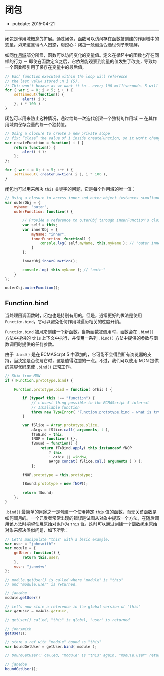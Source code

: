 # 闭包

- pubdate: 2015-04-21

--------

闭包是作用域概念的扩展。通过闭包，函数可以访问存在函数被创建的作用域中的变量。如果这显得令人困惑，别担心：闭包一般最适合通过例子来理解。

如同[作用域](scope.html)部分所示，函数可以访问变化的变量值。定义在循环中的函数也存在同样的行为 － 即使在函数定义之后，它依然能观察到变量的值发生了改变，导致每一个函数都引用了保存在变量中的最后值。

```javascript
// Each function executed within the loop will reference
// the last value stored in i (5).
// This won't behave as we want it to - every 100 milliseconds, 5 will alert
for ( var i = 0; i < 5; i++ ) {
	setTimeout(function() {
		alert( i );
	}, i * 100 );
}
```

闭包可以用来防止这种情况，通过给每一次迭代创建一个独特的作用域 － 在其作用域内保存变量的每一个独特值。

```javascript
// Using a closure to create a new private scope
// fix: “close” the value of i inside createFunction, so it won't change
var createFunction = function( i ) {
	return function() {
		alert( i );
	};
};

for ( var i = 0; i < 5; i++ ) {
	setTimeout( createFunction( i ), i * 100 );
}
```

闭包也可以用来解决 `this` 关键字的问题，它是每个作用域的唯一值：

```javascript
// Using a closure to access inner and outer object instances simultaneously.
var outerObj = {
	myName: "outer",
	outerFunction: function() {

		// Provide a reference to outerObj through innerFunction's closure
		var self = this;
		var innerObj = {
			myName: "inner",
			innerFunction: function() {
				console.log( self.myName, this.myName ); // "outer inner"
			}
		};

		innerObj.innerFunction();

		console.log( this.myName ); // "outer"
	}
};

outerObj.outerFunction();
```

## Function.bind

当处理回调函数时，闭包也是特别有用的。但是，通常更好的做法是使用 `Function.bind`，它可以避免任何作用域遍历相关的过度开销。

`Function.bind` 被用来创建一个新函数。当新函数被调用时，函数会在 `.bind()` 方法中提供的 `this` 上下文中执行，并使用一系列 `.bind()` 方法中提供的参数与函数调用时提供的任何参数。

由于 `.bind()` 是在 ECMAScript 5 中添加的，它可能不会得到所有浏览器的支持，当决定是否使用它时，这是值得注意的一点。不过，我们可以使用 MDN 提供的[兼容代码](https://developer.mozilla.org/zh-CN/JavaScript/Reference/Global_Objects/Function/bind)来使 `.bind()` 正常工作。

```javascript
// Shim from MDN
if (!Function.prototype.bind) {

	Function.prototype.bind = function( oThis ) {

		if (typeof this !== "function") {
			// closest thing possible to the ECMAScript 5 internal
			// IsCallable function
			throw new TypeError( "Function.prototype.bind - what is trying to be bound is not callable" );
		}

		var fSlice = Array.prototype.slice,
			aArgs = fSlice.call( arguments, 1 ),
			fToBind = this,
			fNOP = function() {},
			fBound = function() {
				return fToBind.apply( this instanceof fNOP
					? this
					: oThis || window,
					aArgs.concat( fSlice.call( arguments ) ) );
			};

		fNOP.prototype = this.prototype;

		fBound.prototype = new fNOP();

		return fBound;
	};
}
```

`.bind()` 最简单的用途之一是创建一个使用特定 `this` 值的函数，而无关该函数是如何调用的。一个开发者常常出现的错误是试图从对象中提取一个方法，在随后调用该方法时期望使用原始对象作为 `this` 值。这时可以通过创建一个函数绑定原始对象来解决类似问题，如下所示：

```javascript
// Let's manipulate "this" with a basic example.
var user = "johnsmith";
var module = {
	getUser: function() {
		return this.user;
	},
	user: "janedoe"
};

// module.getUser() is called where "module" is "this"
// and "module.user" is returned.

// janedoe
module.getUser();

// let's now store a reference in the global version of "this"
var getUser = module.getUser;

// getUser() called, "this" is global, "user" is returned

// johnsmith
getUser();

// store a ref with "module" bound as "this"
var boundGetUser = getUser.bind( module );

// boundGetUser() called, "module" is "this" again, "module.user" returned.

// janedoe
boundGetUser();
```
